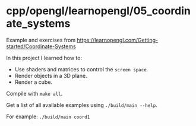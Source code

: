 # cpp/opengl/learnopengl/05_coordinate_systems

Example and exercises from https://learnopengl.com/Getting-started/Coordinate-Systems

In this project I learned how to:
- Use shaders and matrices to control the `screen space`.
- Render objects in a 3D plane.
- Render a cube.

Compile with `make all`.

Get a list of all available examples using `./build/main --help`.

For example: `./build/main coord1`
